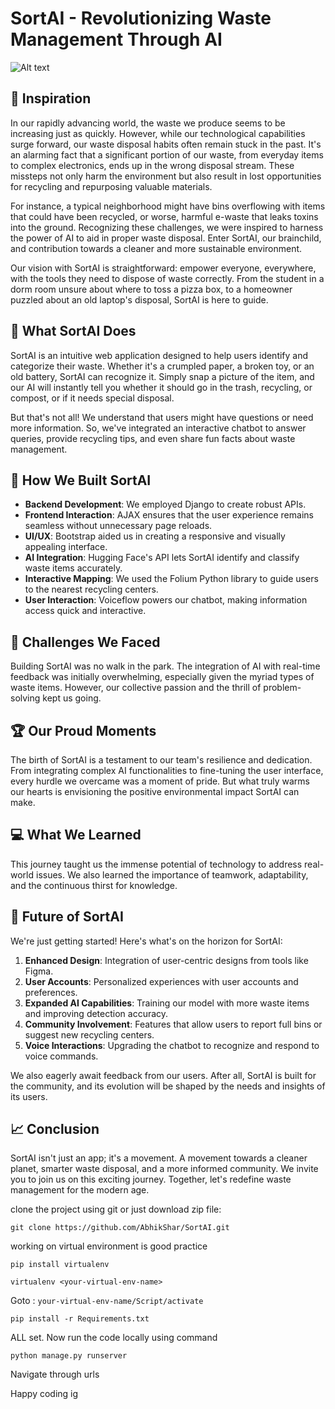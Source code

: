 # SortAI - Revolutionizing Waste Management Through AI
![Alt text](https://cdn.discordapp.com/attachments/866333535048564766/1165427159301619743/Logo.png?ex=6546cf9f&is=65345a9f&hm=26c2924ccd1517a259fd7c78bdb6d21550986c6174976976b54f13c01abaf4f5&)
## 🤔 Inspiration
In our rapidly advancing world, the waste we produce seems to be increasing just as quickly. However, while our technological capabilities surge forward, our waste disposal habits often remain stuck in the past. It's an alarming fact that a significant portion of our waste, from everyday items to complex electronics, ends up in the wrong disposal stream. These missteps not only harm the environment but also result in lost opportunities for recycling and repurposing valuable materials.

For instance, a typical neighborhood might have bins overflowing with items that could have been recycled, or worse, harmful e-waste that leaks toxins into the ground. Recognizing these challenges, we were inspired to harness the power of AI to aid in proper waste disposal. Enter SortAI, our brainchild, and contribution towards a cleaner and more sustainable environment.

Our vision with SortAI is straightforward: empower everyone, everywhere, with the tools they need to dispose of waste correctly. From the student in a dorm room unsure about where to toss a pizza box, to a homeowner puzzled about an old laptop's disposal, SortAI is here to guide.

## 🤖 What SortAI Does
SortAI is an intuitive web application designed to help users identify and categorize their waste. Whether it's a crumpled paper, a broken toy, or an old battery, SortAI can recognize it. Simply snap a picture of the item, and our AI will instantly tell you whether it should go in the trash, recycling, or compost, or if it needs special disposal. 

But that's not all! We understand that users might have questions or need more information. So, we've integrated an interactive chatbot to answer queries, provide recycling tips, and even share fun facts about waste management.

## 🧠 How We Built SortAI
- **Backend Development**: We employed Django to create robust APIs.
- **Frontend Interaction**: AJAX ensures that the user experience remains seamless without unnecessary page reloads.
- **UI/UX**: Bootstrap aided us in creating a responsive and visually appealing interface.
- **AI Integration**: Hugging Face's API lets SortAI identify and classify waste items accurately.
- **Interactive Mapping**: We used the Folium Python library to guide users to the nearest recycling centers.
- **User Interaction**: Voiceflow powers our chatbot, making information access quick and interactive.

## 🧩 Challenges We Faced
Building SortAI was no walk in the park. The integration of AI with real-time feedback was initially overwhelming, especially given the myriad types of waste items. However, our collective passion and the thrill of problem-solving kept us going.

## 🏆 Our Proud Moments
The birth of SortAI is a testament to our team's resilience and dedication. From integrating complex AI functionalities to fine-tuning the user interface, every hurdle we overcame was a moment of pride. But what truly warms our hearts is envisioning the positive environmental impact SortAI can make.

## 💻 What We Learned
This journey taught us the immense potential of technology to address real-world issues. We also learned the importance of teamwork, adaptability, and the continuous thirst for knowledge.

## 🚀 Future of SortAI
We're just getting started! Here's what's on the horizon for SortAI:

1. **Enhanced Design**: Integration of user-centric designs from tools like Figma.
2. **User Accounts**: Personalized experiences with user accounts and preferences.
3. **Expanded AI Capabilities**: Training our model with more waste items and improving detection accuracy.
4. **Community Involvement**: Features that allow users to report full bins or suggest new recycling centers.
5. **Voice Interactions**: Upgrading the chatbot to recognize and respond to voice commands.

We also eagerly await feedback from our users. After all, SortAI is built for the community, and its evolution will be shaped by the needs and insights of its users.

## 📈 Conclusion
SortAI isn't just an app; it's a movement. A movement towards a cleaner planet, smarter waste disposal, and a more informed community. We invite you to join us on this exciting journey. Together, let's redefine waste management for the modern age.



clone the project using git or just download zip file:
```
git clone https://github.com/AbhikShar/SortAI.git
```
working on virtual environment is good practice
```
pip install virtualenv
```

```
virtualenv <your-virtual-env-name>
```

Goto : `your-virtual-env-name/Script/activate`

```
pip install -r Requirements.txt
```

ALL set. Now run the code locally using command
```
python manage.py runserver
```

Navigate through urls

Happy coding ig
